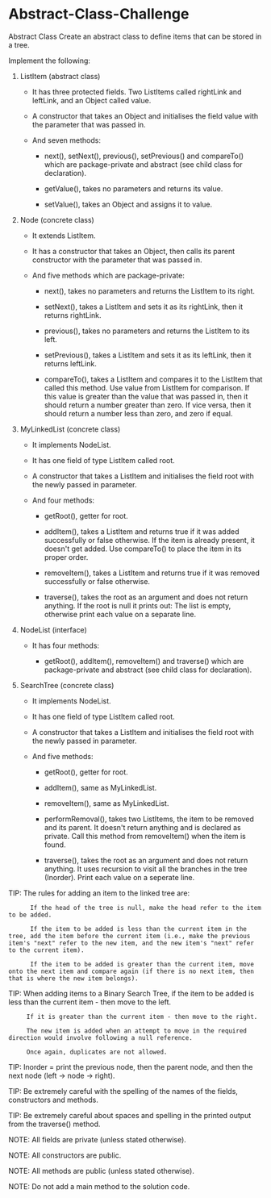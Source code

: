 # Abstract-Class-Challenge
Abstract Class
Create an abstract class to define items that can be stored in a tree.

Implement the following:

1.  ListItem (abstract class)

    -  It has three protected fields. Two ListItems called rightLink and leftLink, and an Object called value.

    -  A constructor that takes an Object and initialises the field value with the parameter that was passed in.

    -  And seven methods:

        -  next(), setNext(), previous(), setPrevious() and compareTo() which are package-private and abstract (see child class for declaration).

        -  getValue(), takes no parameters and returns its value.

        -  setValue(), takes an Object and assigns it to value.     

2.  Node (concrete class)

    -  It extends ListItem.

    -  It has a constructor that takes an Object, then calls its parent constructor with the parameter that was passed in.

    -  And five methods which are package-private:

        -  next(), takes no parameters and returns the ListItem to its right.

        -  setNext(), takes a ListItem and sets it as its rightLink, then it returns rightLink.

        -  previous(), takes no parameters and returns the ListItem to its left.

        -  setPrevious(), takes a ListItem and sets it as its leftLink, then it returns leftLink.

        -  compareTo(), takes a ListItem and compares it to the ListItem that called this method. Use value from ListItem for comparison. If this value is greater than the value that was passed in, then it should return a number greater than zero. If vice versa, then it should return a number less than zero, and zero if equal.

3.  MyLinkedList (concrete class)

    -  It implements NodeList.

    -  It has one field of type ListItem called root.

    -  A constructor that takes a ListItem and initialises the field root with the newly passed in parameter.

    -  And four methods:

        -  getRoot(), getter for root.

        -  addItem(), takes a ListItem and returns true if it was added successfully or false otherwise. If the item is already present, it doesn't get added. Use compareTo() to place the item in its proper order.

        -  removeItem(), takes a ListItem and returns true if it was removed successfully or false otherwise.

        -  traverse(), takes the root as an argument and does not return anything. If the root is null it prints out: The list is empty, otherwise print each value on a separate line.

4.  NodeList (interface)

    -  It has four methods:

        -  getRoot(), addItem(), removeItem() and traverse() which are package-private and abstract (see child class for declaration).

5.  SearchTree (concrete class)

    -  It implements NodeList.

    -  It has one field of type ListItem called root.

    -  A constructor that takes a ListItem and initialises the field root with the newly passed in parameter.

    -  And five methods:

        -  getRoot(), getter for root.

        -  addItem(), same as MyLinkedList.

        -  removeItem(), same as MyLinkedList.

        -  performRemoval(), takes two ListItems, the item to be removed and its parent. It doesn't return anything and is declared as private. Call this method from removeItem() when the item is found.

        -  traverse(), takes the root as an argument and does not return anything. It uses recursion to visit all the branches in the tree (Inorder). Print each value on a seperate line.

TIP:  The rules for adding an item to the linked tree are: 

          If the head of the tree is null, make the head refer to the item to be added.

          If the item to be added is less than the current item in the tree, add the item before the current item (i.e., make the previous item's "next" refer to the new item, and the new item's "next" refer to the current item).

          If the item to be added is greater than the current item, move onto the next item and compare again (if there is no next item, then that is where the new item belongs).

TIP:  When adding items to a Binary Search Tree, if the item to be added is less than the current item - then move to the left.

         If it is greater than the current item - then move to the right.

         The new item is added when an attempt to move in the required direction would involve following a null reference.

         Once again, duplicates are not allowed.

TIP:  Inorder = print the previous node, then the parent node, and then the next node (left -> node -> right).


TIP:  Be extremely careful with the spelling of the names of the fields, constructors and methods.

TIP:  Be extremely careful about spaces and spelling in the printed output from the traverse() method.


NOTE:  All fields are private (unless stated otherwise).

NOTE:  All constructors are public.

NOTE:  All methods are public (unless stated otherwise).

NOTE:  Do not add a main method to the solution code.
